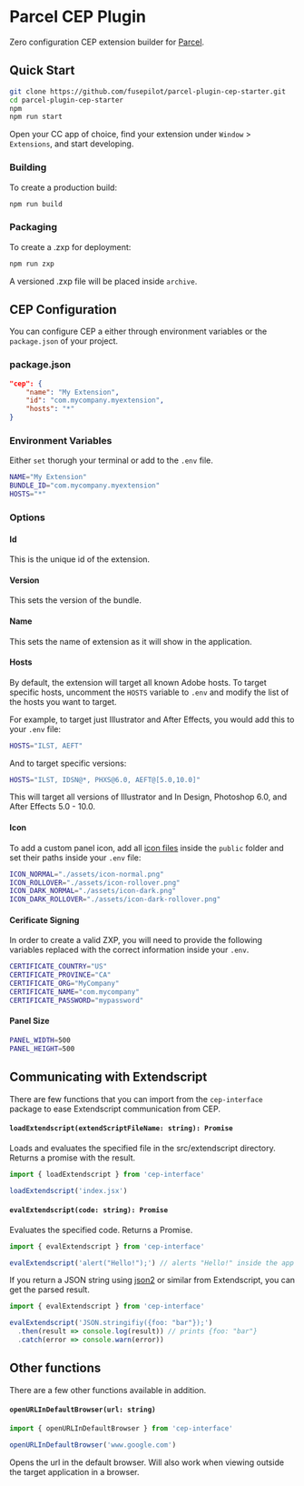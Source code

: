 # Parcel CEP Plugin

Zero configuration CEP extension builder for [Parcel](https://github.com/parcel-bundler/parcel).

## Quick Start

```sh
git clone https://github.com/fusepilot/parcel-plugin-cep-starter.git
cd parcel-plugin-cep-starter
npm
npm run start
```

Open your CC app of choice, find your extension under `Window` > `Extensions`, and start developing.

### Building

To create a production build:

```sh
npm run build
```

### Packaging

To create a .zxp for deployment:

```sh
npm run zxp
```

A versioned .zxp file will be placed inside `archive`.

## CEP Configuration

You can configure CEP a either through environment variables or the `package.json` of your project.

### package.json

```json
"cep": {
    "name": "My Extension",
    "id": "com.mycompany.myextension",
    "hosts": "*"
}
```

### Environment Variables

Either `set` thorugh your terminal or add to the `.env` file.

```bash
NAME="My Extension"
BUNDLE_ID="com.mycompany.myextension"
HOSTS="*"
```

### Options

#### Id

This is the unique id of the extension.

#### Version

This sets the version of the bundle.

#### Name

This sets the name of extension as it will show in the application.

#### Hosts

By default, the extension will target all known Adobe hosts. To target specific hosts, uncomment the `HOSTS` variable to `.env` and modify the list of the hosts you want to target.

For example, to target just Illustrator and After Effects, you would add this to your `.env` file:

```bash
HOSTS="ILST, AEFT"
```

And to target specific versions:

```bash
HOSTS="ILST, IDSN@*, PHXS@6.0, AEFT@[5.0,10.0]"
```

This will target all versions of Illustrator and In Design, Photoshop 6.0, and After Effects 5.0 - 10.0.

#### Icon

To add a custom panel icon, add all [icon files](https://github.com/Adobe-CEP/CEP-Resources/blob/master/CEP_8.x/Documentation/CEP%208.0%20HTML%20Extension%20Cookbook.md#high-dpi-panel-icons) inside the `public` folder and set their paths inside your `.env` file:

```bash
ICON_NORMAL="./assets/icon-normal.png"
ICON_ROLLOVER="./assets/icon-rollover.png"
ICON_DARK_NORMAL="./assets/icon-dark.png"
ICON_DARK_ROLLOVER="./assets/icon-dark-rollover.png"
```

#### Cerificate Signing

In order to create a valid ZXP, you will need to provide the following variables replaced with the correct information inside your `.env`.

```bash
CERTIFICATE_COUNTRY="US"
CERTIFICATE_PROVINCE="CA"
CERTIFICATE_ORG="MyCompany"
CERTIFICATE_NAME="com.mycompany"
CERTIFICATE_PASSWORD="mypassword"
```

#### Panel Size

```bash
PANEL_WIDTH=500
PANEL_HEIGHT=500
```

## Communicating with Extendscript

There are few functions that you can import from the `cep-interface` package to ease Extendscript communication from CEP.

#### `loadExtendscript(extendScriptFileName: string): Promise`

Loads and evaluates the specified file in the src/extendscript directory. Returns a promise with the result.

```javascript
import { loadExtendscript } from 'cep-interface'

loadExtendscript('index.jsx')
```

#### `evalExtendscript(code: string): Promise`

Evaluates the specified code. Returns a Promise.

```javascript
import { evalExtendscript } from 'cep-interface'

evalExtendscript('alert("Hello!");') // alerts "Hello!" inside the app
```

If you return a JSON string using [json2](https://github.com/douglascrockford/JSON-js) or similar from Extendscript, you can get the parsed result.

```javascript
import { evalExtendscript } from 'cep-interface'

evalExtendscript('JSON.stringifiy({foo: "bar"});')
  .then(result => console.log(result)) // prints {foo: "bar"}
  .catch(error => console.warn(error))
```

## Other functions

There are a few other functions available in addition.

#### `openURLInDefaultBrowser(url: string)`

```javascript
import { openURLInDefaultBrowser } from 'cep-interface'

openURLInDefaultBrowser('www.google.com')
```

Opens the url in the default browser. Will also work when viewing outside the target application in a browser.
